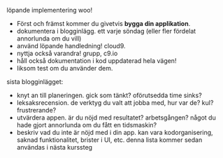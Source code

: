 löpande implementering woo!

*    Först och främst kommer du givetvis **bygga din applikation**. 
*    dokumentera i blogginlägg. ett varje söndag (eller fler fördelat annorlunda om du vill)
*    använd löpande handledning! cloud9. 
*    nyttja också varandra! grupp, c9.io
*    håll också dokumentation i kod uppdaterad hela vägen!
*    liksom test om du använder dem.



sista blogginlägget:

*    knyt an till planeringen. gick som tänkt? oförutsedda time sinks?
*    leksaksrecension. de verktyg du valt att jobba med, hur var de? kul? frustrerande?
*    utvärdera appen. är du nöjd med resultatet? arbetsgången? något du hade gjort annorlunda om du fått en tidsmaskin?
*    beskriv vad du inte är nöjd med i din app. kan vara kodorganisering, saknad funktionalitet, brister i UI, etc. denna lista kommer sedan användas i nästa kurssteg
